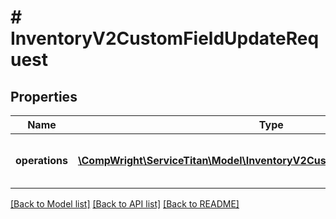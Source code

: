 # # InventoryV2CustomFieldUpdateRequest

## Properties

Name | Type | Description | Notes
------------ | ------------- | ------------- | -------------
**operations** | [**\CompWright\ServiceTitan\Model\InventoryV2CustomFieldOperationRequest[]**](InventoryV2CustomFieldOperationRequest.md) | Collection of custom field update operations |

[[Back to Model list]](../../README.md#models) [[Back to API list]](../../README.md#endpoints) [[Back to README]](../../README.md)
